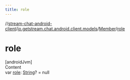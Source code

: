 ```yaml
---
title: role
---
```

//[stream-chat-android-client](../../../index.md)/[io.getstream.chat.android.client.models](../index.md)/[Member](index.md)/[role](role.md)



# role  
[androidJvm]  
Content  
var [role](role.md): [String](https://kotlinlang.org/api/latest/jvm/stdlib/kotlin/-string/index.html)? = null  



